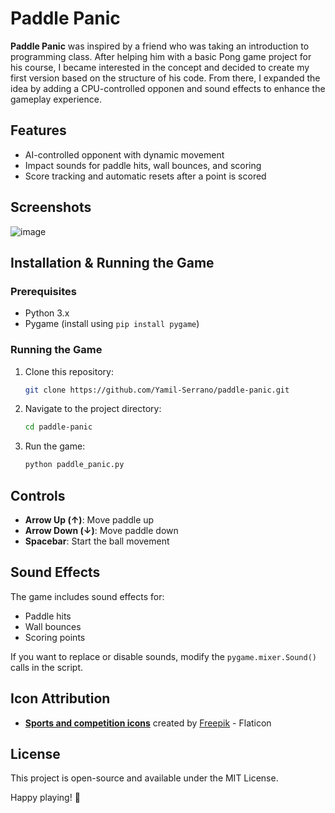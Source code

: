 # Paddle Panic 

**Paddle Panic** was inspired by a friend who was taking an introduction to programming class. After helping him with a basic Pong game project for his course, I became interested in the concept and decided to create my first version based on the structure of his code. From there, I expanded the idea by adding a CPU-controlled opponen and sound effects to enhance the gameplay experience.

## Features
- AI-controlled opponent with dynamic movement
- Impact sounds for paddle hits, wall bounces, and scoring
- Score tracking and automatic resets after a point is scored

## Screenshots
![image](https://github.com/user-attachments/assets/35e5cf31-1551-450a-9647-4d3788703e67)


##  Installation & Running the Game
### Prerequisites
- Python 3.x
- Pygame (install using `pip install pygame`)

### Running the Game
1. Clone this repository:
   ```sh
   git clone https://github.com/Yamil-Serrano/paddle-panic.git
   ```
2. Navigate to the project directory:
   ```sh
   cd paddle-panic
   ```
3. Run the game:
   ```sh
   python paddle_panic.py
   ```

##  Controls
- **Arrow Up (↑)**: Move paddle up
- **Arrow Down (↓)**: Move paddle down
- **Spacebar**: Start the ball movement

## Sound Effects
The game includes sound effects for:
- Paddle hits
- Wall bounces
- Scoring points

If you want to replace or disable sounds, modify the `pygame.mixer.Sound()` calls in the script.

## Icon Attribution
- **[Sports and competition icons](https://www.flaticon.com/free-icons/sports-and-competition)** created by [Freepik](https://www.flaticon.com/authors/freepik) - Flaticon

## License
This project is open-source and available under the MIT License.


Happy playing! 🏓

